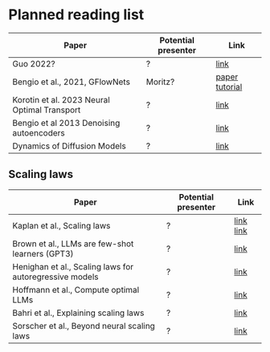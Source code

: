 # Planned reading list

| Paper | Potential presenter | Link |
| ------- | ------- | ------- |
| Guo 2022? | ? | [link](https://arxiv.org/pdf/2208.11970)|
| Bengio et al., 2021, GFlowNets | Moritz? |  [paper](https://proceedings.neurips.cc/paper/2021/hash/e614f646836aaed9f89ce58e837e2310-Abstract.html) [tutorial](https://milayb.notion.site/The-GFlowNet-Tutorial-95434ef0e2d94c24aab90e69b30be9b3) | 
| Korotin et al. 2023 Neural Optimal Transport | ? | [link](https://openreview.net/forum?id=d8CBRlWNkqH) |
| Bengio et al 2013 Denoising autoencoders | ? | [link](https://arxiv.org/abs/1305.6663) |
| Dynamics of Diffusion Models | ? | [link](https://www.nature.com/articles/s41467-024-54281-3) |

## Scaling laws

| Paper | Potential presenter | Link |
| ------- | ------- | ------- |
| Kaplan et al., Scaling laws  | ? | [link](https://arxiv.org/abs/2001.08361) [link](https://www.youtube.com/watch?v=5eqRuVp65eY)|
| Brown et al., LLMs are few-shot learners (GPT3)  | ? | [link](https://arxiv.org/abs/2005.14165)| 
| Henighan et al., Scaling laws for autoregressive models  | ? | [link](https://arxiv.org/abs/2010.14701)| 
| Hoffmann et al., Compute optimal LLMs  | ? | [link](https://arxiv.org/abs/2203.15556)| 
| Bahri et al., Explaining scaling laws | ? | [link](https://arxiv.org/html/2102.06701v2)| 
| Sorscher et al., Beyond neural scaling laws | ? | [link](https://arxiv.org/abs/2206.14486)
